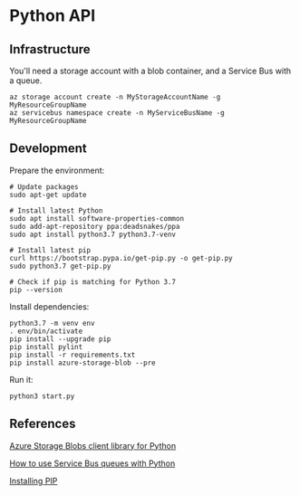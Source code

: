 # Python API

## Infrastructure

You'll need a storage account with a blob container, and a Service Bus with a queue.

```
az storage account create -n MyStorageAccountName -g MyResourceGroupName
az servicebus namespace create -n MyServiceBusName -g MyResourceGroupName
```

## Development

Prepare the environment:

```shell
# Update packages
sudo apt-get update

# Install latest Python
sudo apt install software-properties-common
sudo add-apt-repository ppa:deadsnakes/ppa
sudo apt install python3.7 python3.7-venv

# Install latest pip
curl https://bootstrap.pypa.io/get-pip.py -o get-pip.py
sudo python3.7 get-pip.py

# Check if pip is matching for Python 3.7
pip --version
```

Install dependencies:

```shell
python3.7 -m venv env
. env/bin/activate
pip install --upgrade pip
pip install pylint
pip install -r requirements.txt
pip install azure-storage-blob --pre
```

Run it:

```
python3 start.py
```

## References

[Azure Storage Blobs client library for Python](https://github.com/Azure/azure-sdk-for-python/tree/master/sdk/storage/azure-storage-blob)

[How to use Service Bus queues with Python](https://docs.microsoft.com/en-us/azure/service-bus-messaging/service-bus-python-how-to-use-queues)

[Installing PIP](https://pip.pypa.io/en/stable/installing/)
